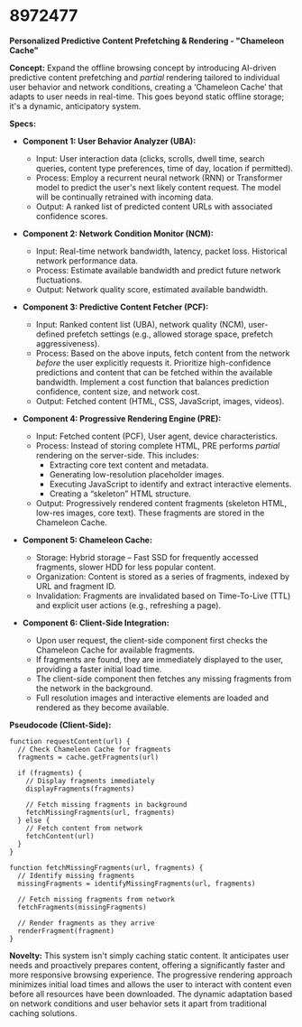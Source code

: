 # 8972477

**Personalized Predictive Content Prefetching & Rendering - "Chameleon Cache"**

**Concept:** Expand the offline browsing concept by introducing AI-driven predictive content prefetching and *partial* rendering tailored to individual user behavior and network conditions, creating a ‘Chameleon Cache’ that adapts to user needs in real-time. This goes beyond static offline storage; it's a dynamic, anticipatory system.

**Specs:**

*   **Component 1: User Behavior Analyzer (UBA):**
    *   Input: User interaction data (clicks, scrolls, dwell time, search queries, content type preferences, time of day, location if permitted).
    *   Process: Employ a recurrent neural network (RNN) or Transformer model to predict the user's next likely content request.  The model will be continually retrained with incoming data.
    *   Output:  A ranked list of predicted content URLs with associated confidence scores.

*   **Component 2: Network Condition Monitor (NCM):**
    *   Input: Real-time network bandwidth, latency, packet loss.  Historical network performance data.
    *   Process: Estimate available bandwidth and predict future network fluctuations.
    *   Output:  Network quality score, estimated available bandwidth.

*   **Component 3: Predictive Content Fetcher (PCF):**
    *   Input: Ranked content list (UBA), network quality (NCM), user-defined prefetch settings (e.g., allowed storage space, prefetch aggressiveness).
    *   Process: Based on the above inputs, fetch content from the network *before* the user explicitly requests it. Prioritize high-confidence predictions and content that can be fetched within the available bandwidth.  Implement a cost function that balances prediction confidence, content size, and network cost.
    *   Output: Fetched content (HTML, CSS, JavaScript, images, videos).

*   **Component 4: Progressive Rendering Engine (PRE):**
    *   Input: Fetched content (PCF), User agent, device characteristics.
    *   Process:  Instead of storing complete HTML, PRE performs *partial* rendering on the server-side.  This includes:
        *   Extracting core text content and metadata.
        *   Generating low-resolution placeholder images.
        *   Executing JavaScript to identify and extract interactive elements.
        *   Creating a “skeleton” HTML structure.
    *   Output:  Progressively rendered content fragments (skeleton HTML, low-res images, core text).  These fragments are stored in the Chameleon Cache.

*   **Component 5: Chameleon Cache:**
    *   Storage: Hybrid storage – Fast SSD for frequently accessed fragments, slower HDD for less popular content.
    *   Organization: Content is stored as a series of fragments, indexed by URL and fragment ID.
    *   Invalidation: Fragments are invalidated based on Time-To-Live (TTL) and explicit user actions (e.g., refreshing a page).

*   **Component 6: Client-Side Integration:**
    *   Upon user request, the client-side component first checks the Chameleon Cache for available fragments.
    *   If fragments are found, they are immediately displayed to the user, providing a faster initial load time.
    *   The client-side component then fetches any missing fragments from the network in the background.
    *   Full resolution images and interactive elements are loaded and rendered as they become available.

**Pseudocode (Client-Side):**

```
function requestContent(url) {
  // Check Chameleon Cache for fragments
  fragments = cache.getFragments(url)

  if (fragments) {
    // Display fragments immediately
    displayFragments(fragments)

    // Fetch missing fragments in background
    fetchMissingFragments(url, fragments)
  } else {
    // Fetch content from network
    fetchContent(url)
  }
}

function fetchMissingFragments(url, fragments) {
  // Identify missing fragments
  missingFragments = identifyMissingFragments(url, fragments)

  // Fetch missing fragments from network
  fetchFragments(missingFragments)

  // Render fragments as they arrive
  renderFragment(fragment)
}
```

**Novelty:**  This system isn't simply caching static content. It anticipates user needs and proactively prepares content, offering a significantly faster and more responsive browsing experience.  The progressive rendering approach minimizes initial load times and allows the user to interact with content even before all resources have been downloaded.  The dynamic adaptation based on network conditions and user behavior sets it apart from traditional caching solutions.